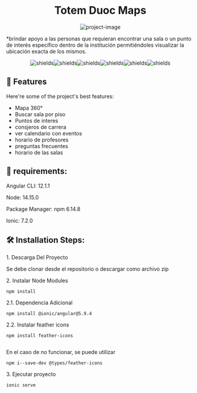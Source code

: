<h1 align="center" id="title">Totem Duoc Maps</h1>

<p align="center"><img src="http://duocmaps.s3-website-us-east-1.amazonaws.com/assets/img/duoc.png" alt="project-image"></p>

<p id="description">*brindar apoyo a las personas que requieran encontrar una sala o un punto de interés específico dentro de la institución permitiéndoles visualizar la ubicación exacta de los mismos.</p>

<p align="center"><img src="https://img.shields.io/badge/HTML-239120?style=for-the-badge&amp;logo=html5&amp;logoColor=white" alt="shields"><img src="https://img.shields.io/badge/TypeScript-007ACC?style=for-the-badge&amp;logo=typescript&amp;logoColor=white" alt="shields"><img src="https://img.shields.io/badge/CSS-239120?&amp;style=for-the-badge&amp;logo=css3&amp;logoColor=white" alt="shields"><img src="https://img.shields.io/badge/JavaScript-F7DF1E?style=for-the-badge&amp;logo=javascript&amp;logoColor=black" alt="shields"><img src="https://img.shields.io/badge/Angular-DD0031?style=for-the-badge&amp;logo=angular&amp;logoColor=white" alt="shields"><img src="https://img.shields.io/badge/Ionic-3880FF?style=for-the-badge&amp;logo=ionic&amp;logoColor=white" alt="shields"></p>

  
  
<h2>🧐 Features</h2>

Here're some of the project's best features:

*   Mapa 360°
*   Buscar sala por piso
*   Puntos de interes
*   consjeros de carrera
*   ver calendario con eventos
*   horario de profesores
*   preguntas frecuentes
*   horario de las salas

<h2>🧾 requirements:</h2>
<p>Angular CLI:	12.1.1<p>
<p>Node:	14.15.0<p>
<p>Package Manager: npm 6.14.8<p>
<p>Ionic:	7.2.0<p>
  
<h2>🛠️ Installation Steps:</h2>

<p>1. Descarga Del Proyecto</p>
<p>Se debe clonar desde el repositorio o descargar como archivo zip<p>
<p>2. Instalar Node Modules</p>

```
npm install
```
<p>2.1. Dependencia Adicional</p>

```
npm install @ionic/angular@5.9.4

```
<p>2.2. Instalar feather icons</p>

```
npm install feather-icons
 
```
En el caso de no funcionar, se puede utilizar 
```
npm i--save-dev @types/feather-icons

```
<p>3. Ejecutar proyecto</p>

```
ionic serve 
```
